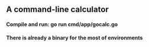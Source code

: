 ## A command-line calculator
#### Compile and run: go run cmd/app/gocalc.go
#### There is already a binary for the most of environments

